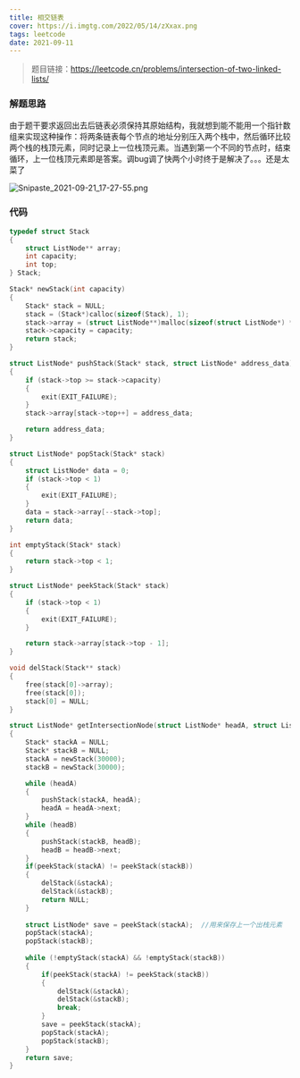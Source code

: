 ```yaml
---
title: 相交链表
cover: https://i.imgtg.com/2022/05/14/zXxax.png
tags: leetcode
date: 2021-09-11
---
```

> 题目链接：https://leetcode.cn/problems/intersection-of-two-linked-lists/

### 解题思路

由于题干要求返回出去后链表必须保持其原始结构，我就想到能不能用一个指针数组来实现这种操作：将两条链表每个节点的地址分别压入两个栈中，然后循环比较两个栈的栈顶元素，同时记录上一位栈顶元素。当遇到第一个不同的节点时，结束循环，上一位栈顶元素即是答案。调bug调了快两个小时终于是解决了。。。还是太菜了

![Snipaste_2021-09-21_17-27-55.png](https://pic.leetcode-cn.com/1632216486-dpjFvY-Snipaste_2021-09-21_17-27-55.png)

### 代码

```c
typedef struct Stack
{
    struct ListNode** array;
    int capacity;
    int top;
} Stack;

Stack* newStack(int capacity)
{
    Stack* stack = NULL;
    stack = (Stack*)calloc(sizeof(Stack), 1);
    stack->array = (struct ListNode**)malloc(sizeof(struct ListNode*) * capacity);
    stack->capacity = capacity;
    return stack;
}

struct ListNode* pushStack(Stack* stack, struct ListNode* address_data)
{
    if (stack->top >= stack->capacity)
    {
        exit(EXIT_FAILURE);
    }
    stack->array[stack->top++] = address_data;

    return address_data;
}

struct ListNode* popStack(Stack* stack)
{
    struct ListNode* data = 0;
    if (stack->top < 1)
    {
        exit(EXIT_FAILURE);
    }
    data = stack->array[--stack->top];
    return data;
}

int emptyStack(Stack* stack)
{
    return stack->top < 1;
}

struct ListNode* peekStack(Stack* stack)
{
    if (stack->top < 1)
    {
        exit(EXIT_FAILURE);
    }

    return stack->array[stack->top - 1];
}

void delStack(Stack** stack)
{
    free(stack[0]->array);
    free(stack[0]);
    stack[0] = NULL;
}

struct ListNode* getIntersectionNode(struct ListNode* headA, struct ListNode* headB)
{
    Stack* stackA = NULL;
    Stack* stackB = NULL;
    stackA = newStack(30000);
    stackB = newStack(30000);

    while (headA)
    {
        pushStack(stackA, headA);
        headA = headA->next;
    }
    while (headB)
    {
        pushStack(stackB, headB);
        headB = headB->next;
    }
    if(peekStack(stackA) != peekStack(stackB))
    {
        delStack(&stackA);
        delStack(&stackB);
        return NULL;
    }
  
    struct ListNode* save = peekStack(stackA);  //用来保存上一个出栈元素
    popStack(stackA);
    popStack(stackB);
  
    while (!emptyStack(stackA) && !emptyStack(stackB))
    {
        if(peekStack(stackA) != peekStack(stackB))
        {
            delStack(&stackA);
            delStack(&stackB);
            break;
        }
        save = peekStack(stackA);
        popStack(stackA);
        popStack(stackB);
    }
    return save;
}
```
